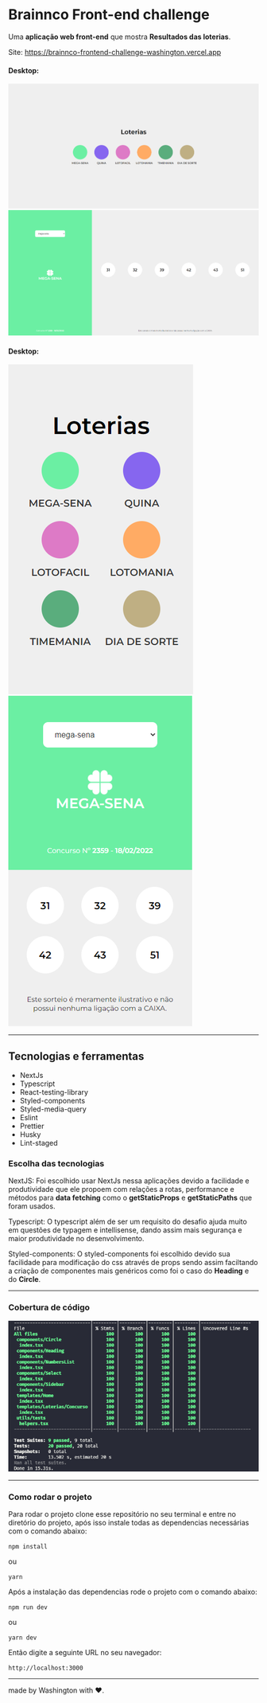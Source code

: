 # Brainnco Front-end challenge

Uma **aplicação web front-end** que mostra **Resultados das loterias**.

Site: https://brainnco-frontend-challenge-washington.vercel.app

#### Desktop:

![Desktop home]('./../public/desktop-home.png)
![Desktop concurso]('./../public/desktop-concurso.png)

#### Desktop:

![Mobile home](./public/mobile-home.png)
![Mobile concurso]('./../public/mobile-concurso.png)

---
## Tecnologias e ferramentas

- NextJs
- Typescript
- React-testing-library
- Styled-components
- Styled-media-query
- Eslint
- Prettier
- Husky
- Lint-staged

### Escolha das tecnologias

NextJS: Foi escolhido usar NextJs nessa aplicações devido a facilidade e  produtividade que ele propoem com relações a rotas, performance e métodos para **data fetching** como o **getStaticProps** e **getStaticPaths** que foram usados.

Typescript: O typescript além de ser um requisito do desafio ajuda muito em questões de typagem e intellisense, dando assim mais segurança e maior produtividade no desenvolvimento.

Styled-components: O styled-components foi escolhido devido sua facilidade para modificação do css através de props sendo assim faciltando a criação de componentes mais genéricos como foi o caso do **Heading** e do **Circle**.

---
### Cobertura de código

![Cobertura de código]('./../public/test-coverage.png)

---

### Como rodar o projeto

Para rodar o projeto clone esse repositório no seu terminal e entre no diretório do projeto, após isso instale todas as dependencias necessárias com o comando abaixo:

```
npm install
```
ou
```
yarn
```

Após a instalação das dependencias rode o projeto com o comando abaixo:

```
npm run dev
```
ou
```
yarn dev
```

Então digite a seguinte URL no seu navegador:

```
http://localhost:3000
```

---

made by Washington with ❤️.
